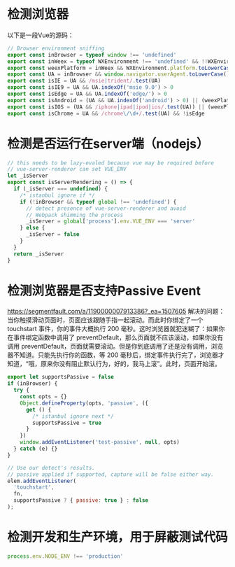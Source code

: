 # 检测浏览器

以下是一段Vue的源码：

```js
// Browser environment sniffing
export const inBrowser = typeof window !== 'undefined'
export const inWeex = typeof WXEnvironment !== 'undefined' && !!WXEnvironment.platform
export const weexPlatform = inWeex && WXEnvironment.platform.toLowerCase()
export const UA = inBrowser && window.navigator.userAgent.toLowerCase()
export const isIE = UA && /msie|trident/.test(UA)
export const isIE9 = UA && UA.indexOf('msie 9.0') > 0
export const isEdge = UA && UA.indexOf('edge/') > 0
export const isAndroid = (UA && UA.indexOf('android') > 0) || (weexPlatform === 'android')
export const isIOS = (UA && /iphone|ipad|ipod|ios/.test(UA)) || (weexPlatform === 'ios')
export const isChrome = UA && /chrome\/\d+/.test(UA) && !isEdge

```

# 检测是否运行在server端（nodejs）

```js
// this needs to be lazy-evaled because vue may be required before
// vue-server-renderer can set VUE_ENV
let _isServer
export const isServerRendering = () => {
  if (_isServer === undefined) {
    /* istanbul ignore if */
    if (!inBrowser && typeof global !== 'undefined') {
      // detect presence of vue-server-renderer and avoid
      // Webpack shimming the process
      _isServer = global['process'].env.VUE_ENV === 'server'
    } else {
      _isServer = false
    }
  }
  return _isServer
}
```

# 检测浏览器是否支持Passive Event
https://segmentfault.com/a/1190000007913386?_ea=1507605
解决的问题：
当你触摸滑动页面时，页面应该跟随手指一起滚动。而此时你绑定了一个 touchstart 事件，你的事件大概执行 200 毫秒。这时浏览器就犯迷糊了：如果你在事件绑定函数中调用了 preventDefault，那么页面就不应该滚动，如果你没有调用 preventDefault，页面就需要滚动。但是你到底调用了还是没有调用，浏览器不知道。只能先执行你的函数，等 200 毫秒后，绑定事件执行完了，浏览器才知道，“哦，原来你没有阻止默认行为，好的，我马上滚”。此时，页面开始滚。

```js
export let supportsPassive = false
if (inBrowser) {
  try {
    const opts = {}
    Object.defineProperty(opts, 'passive', ({
      get () {
        /* istanbul ignore next */
        supportsPassive = true
      }
    })
    window.addEventListener('test-passive', null, opts)
  } catch (e) {}
}

// Use our detect's results. 
// passive applied if supported, capture will be false either way.
elem.addEventListener(
  'touchstart',
  fn,
  supportsPassive ? { passive: true } : false
); 

```

# 检测开发和生产环境，用于屏蔽测试代码
```js
process.env.NODE_ENV !== 'production'

```



